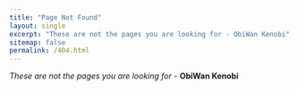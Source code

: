```yaml
---
title: "Page Not Found"
layout: single
excerpt: "These are not the pages you are looking for - ObiWan Kenobi"
sitemap: false
permalink: /404.html
---
```

*These are not the pages you are looking for* - **ObiWan Kenobi**
<script type="text/javascript">
  var GOOG_FIXURL_LANG = 'en';
  var GOOG_FIXURL_SITE = '{{ site.url }}'
</script>
<script type="text/javascript"
  src="//linkhelp.clients.google.com/tbproxy/lh/wm/fixurl.js">
</script>
